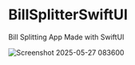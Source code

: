 # BillSplitterSwiftUI
Bill Splitting App Made with SwiftUI



![Screenshot 2025-05-27 083600](https://github.com/user-attachments/assets/e3268811-4bce-44e2-9497-f9f32e571c49)
